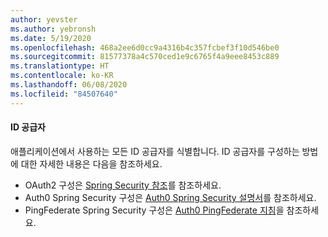 ```yaml
---
author: yevster
ms.author: yebronsh
ms.date: 5/19/2020
ms.openlocfilehash: 468a2ee6d0cc9a4316b4c357fcbef3f10d546be0
ms.sourcegitcommit: 81577378a4c570ced1e9c6765f4a9eee8453c889
ms.translationtype: HT
ms.contentlocale: ko-KR
ms.lasthandoff: 06/08/2020
ms.locfileid: "84507640"
---
```

#### <a name="identity-providers"></a>ID 공급자

애플리케이션에서 사용하는 모든 ID 공급자를 식별합니다. ID 공급자를 구성하는 방법에 대한 자세한 내용은 다음을 참조하세요.

* OAuth2 구성은 [Spring Security 참조](https://docs.spring.io/spring-security/site/docs/current/reference/html5/#oauth2)를 참조하세요.
* Auth0 Spring Security 구성은 [Auth0 Spring Security 설명서](https://auth0.com/docs/quickstart/backend/java-spring-security5/01-authorization)를 참조하세요.
* PingFederate Spring Security 구성은 [Auth0 PingFederate 지침](https://auth0.com/authenticate/java-spring-security/ping-federate/)을 참조하세요.
